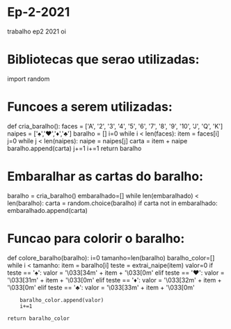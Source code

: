 # Ep-2-2021
trabalho ep2 2021
oi
# Bibliotecas que serao utilizadas:
import random

# Funcoes a serem utilizadas:
def cria_baralho():
    faces = ['A', '2', '3', '4', '5', '6', '7', '8', '9', '10', 'J', 'Q', 'K']
    naipes = ['♠','♥','♦','♣']
    baralho = []
    i=0
    while i < len(faces):
        item = faces[i]
        j=0
        while j < len(naipes):
            naipe = naipes[j]
            carta = item + naipe
            baralho.append(carta)
            j+=1
        i+=1
    return baralho

# Embaralhar as cartas do baralho:
baralho = cria_baralho()
embaralhado=[]
while len(embaralhado) < len(baralho):
    carta = random.choice(baralho)
    if carta not in embaralhado:
        embaralhado.append(carta)

# Funcao para colorir o baralho:
def colore_baralho(baralho):
    i=0
    tamanho=len(baralho)
    baralho_color=[]
    while i < tamanho:
        item = baralho[i]
        teste = extrai_naipe(item)
        valor=0
        if teste == '♠':
            valor = '\033[34m' + item + '\033[0m'
        elif teste == '♥':
            valor = '\033[31m' + item + '\033[0m'
        elif teste == '♦':
            valor = '\033[32m' + item + '\033[0m'
        elif teste == '♣':
            valor = '\033[33m' + item + '\033[0m'

        baralho_color.append(valor)
        i+=1
        
    return baralho_color



